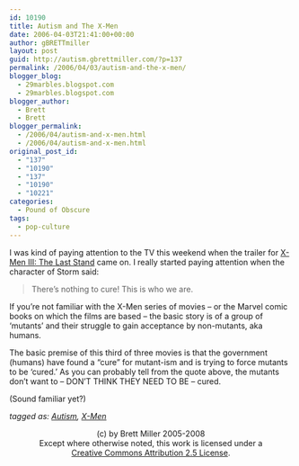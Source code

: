 ```yaml
---
id: 10190
title: Autism and The X-Men
date: 2006-04-03T21:41:00+00:00
author: gBRETTmiller
layout: post
guid: http://autism.gbrettmiller.com/?p=137
permalink: /2006/04/03/autism-and-the-x-men/
blogger_blog:
  - 29marbles.blogspot.com
  - 29marbles.blogspot.com
blogger_author:
  - Brett
  - Brett
blogger_permalink:
  - /2006/04/autism-and-x-men.html
  - /2006/04/autism-and-x-men.html
original_post_id:
  - "137"
  - "10190"
  - "137"
  - "10190"
  - "10221"
categories:
  - Pound of Obscure
tags:
  - pop-culture
---
```

I was kind of paying attention to the TV this weekend when the trailer for [X-Men III: The Last Stand](http://www.x-menthelaststand.com/) came on. I really started paying attention when the character of Storm said:

> There&#8217;s nothing to cure! This is who we are.

If you&#8217;re not familiar with the X-Men series of movies &#8211; or the Marvel comic books on which the films are based &#8211; the basic story is of a group of &#8216;mutants&#8217; and their struggle to gain acceptance by non-mutants, aka humans.

The basic premise of this third of three movies is that the government (humans) have found a &#8220;cure&#8221; for mutant-ism and is trying to force mutants to be &#8216;cured.&#8217; As you can probably tell from the quote above, the mutants don&#8217;t want to &#8211; DON&#8217;T THINK THEY NEED TO BE &#8211; cured. 

(Sound familiar yet?) 

_tagged as: <a href="http://technorati.com/tag/autism" rel="tag">Autism</a>, <a href="http://technorati.com/tag/X-Men" rel="tag">X-Men</a>_

<div class="blogger-post-footer">
  <p align="center">
    (c) by Brett Miller 2005-2008<br /> Except where otherwise noted, this work is licensed under a<br /> <a href="http://creativecommons.org/licenses/by/2.5/" rel="license">Creative Commons Attribution 2.5 License</a>.
  </p>
</div>
